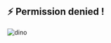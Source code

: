 

## ⚡ <b>Permission denied !</b>
![dino](https://github.com/ppbrp/ppbrp/assets/171954193/ebfa7a3e-7708-416f-96e0-eba1f5fc9c69)



                 
<!--
**ppbrp/ppbrp** is a ✨ _special_ ✨ repository because its `README.md` (this file) appears on your GitHub profile.

[![Github Status](https://github-readme-stats.vercel.app/api?username=ppbrp&count_private=true&theme=onedark&show_icons=true)](https://github.com/ppbrp)  [![Languages](https://github-readme-stats.vercel.app/api/top-langs/?username=ppbrp&layout=compact&langs_count=9&hide_border=true&custom_title=Languages&bg_color=f5f5f5)](https://github.com/ppbrp)    


Here are some ideas to get you started:
## Hi there 👋

- 🌱 I’m currently learning ...
- 👯 I’m looking to collaborate on ...
- 🤔 I’m looking for help with ...
- 💬 Ask me about ...
- 📫 How to reach me: ...
- 😄 Pronouns: ...
- ⚡ Fun fact: ...

<details>
  <summary><b>⚡ Github Stats</b></summary>

  <br />
  <img height="180em" src="https://github-readme-stats.vercel.app/api?username=iampavangandhi&show_icons=true&hide_border=true&&count_private=true&include_all_commits=true" />
  <img height="180em" src="https://github-readme-stats.vercel.app/api/top-langs/?username=iampavangandhi&exclude_repo=KNN-Image-Classification&show_icons=true&hide_border=true&layout=compact&langs_count=8"/>
</details>
-->
